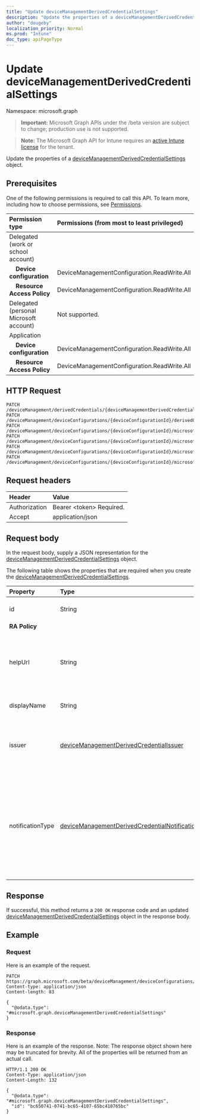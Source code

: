 ```yaml
---
title: "Update deviceManagementDerivedCredentialSettings"
description: "Update the properties of a deviceManagementDerivedCredentialSettings object."
author: "dougeby"
localization_priority: Normal
ms.prod: "Intune"
doc_type: apiPageType
---
```


# Update deviceManagementDerivedCredentialSettings

Namespace: microsoft.graph

> **Important:** Microsoft Graph APIs under the /beta version are subject to change; production use is not supported.

> **Note:** The Microsoft Graph API for Intune requires an [active Intune license](https://go.microsoft.com/fwlink/?linkid=839381) for the tenant.

Update the properties of a [deviceManagementDerivedCredentialSettings](../resources/intune-shared-devicemanagementderivedcredentialsettings.md) object.

## Prerequisites
One of the following permissions is required to call this API. To learn more, including how to choose permissions, see [Permissions](/graph/permissions-reference).

|Permission type|Permissions (from most to least privileged)|
|:---|:---|
|Delegated (work or school account)||
| &nbsp; &nbsp; **Device configuration** | DeviceManagementConfiguration.ReadWrite.All|
| &nbsp; &nbsp; **Resource Access Policy** | DeviceManagementConfiguration.ReadWrite.All|
|Delegated (personal Microsoft account)|Not supported.|
|Application||
| &nbsp; &nbsp; **Device configuration** | DeviceManagementConfiguration.ReadWrite.All|
| &nbsp; &nbsp; **Resource Access Policy** | DeviceManagementConfiguration.ReadWrite.All|

## HTTP Request
<!-- {
  "blockType": "ignored"
}
-->
``` http
PATCH /deviceManagement/derivedCredentials/{deviceManagementDerivedCredentialSettingsId}
PATCH /deviceManagement/deviceConfigurations/{deviceConfigurationId}/derivedCredentialSettings
PATCH /deviceManagement/deviceConfigurations/{deviceConfigurationId}/microsoft.graph.iosVpnConfiguration/derivedCredentialSettings
PATCH /deviceManagement/deviceConfigurations/{deviceConfigurationId}/microsoft.graph.iosEnterpriseWiFiConfiguration/derivedCredentialSettings
PATCH /deviceManagement/deviceConfigurations/{deviceConfigurationId}/microsoft.graph.iosEasEmailProfileConfiguration/derivedCredentialSettings
PATCH /deviceManagement/deviceConfigurations/{deviceConfigurationId}/microsoft.graph.iosDerivedCredentialAuthenticationConfiguration/derivedCredentialSettings
```

## Request headers
|Header|Value|
|:---|:---|
|Authorization|Bearer &lt;token&gt; Required.|
|Accept|application/json|

## Request body
In the request body, supply a JSON representation for the [deviceManagementDerivedCredentialSettings](../resources/intune-shared-devicemanagementderivedcredentialsettings.md) object.

The following table shows the properties that are required when you create the [deviceManagementDerivedCredentialSettings](../resources/intune-shared-devicemanagementderivedcredentialsettings.md).

|Property|Type|Description|
|:---|:---|:---|
|id|String|Unique identifier for the Derived Credential|
|**RA Policy**|
|helpUrl|String|The URL that will be accessible to end users as they retrieve a derived credential using the Company Portal.|
|displayName|String|The display name for the profile.|
|issuer|[deviceManagementDerivedCredentialIssuer](../resources/intune-shared-devicemanagementderivedcredentialissuer.md)|The derived credential provider to use. Possible values are: `intercede`, `entrustDatacard`, `purebred`.|
|notificationType|[deviceManagementDerivedCredentialNotificationType](../resources/intune-shared-devicemanagementderivedcredentialnotificationtype.md)|The methods used to inform the end user to open Company Portal to deliver Wi-Fi, VPN, or email profiles that use certificates to the device. Possible values are: `none`, `companyPortal`, `email`.|


## Response
If successful, this method returns a `200 OK` response code and an updated [deviceManagementDerivedCredentialSettings](../resources/intune-shared-devicemanagementderivedcredentialsettings.md) object in the response body.

## Example

### Request
Here is an example of the request.
``` http
PATCH https://graph.microsoft.com/beta/deviceManagement/deviceConfigurations/{deviceConfigurationId}/derivedCredentialSettings
Content-type: application/json
Content-length: 83

{
  "@odata.type": "#microsoft.graph.deviceManagementDerivedCredentialSettings"
}
```

### Response
Here is an example of the response. Note: The response object shown here may be truncated for brevity. All of the properties will be returned from an actual call.
``` http
HTTP/1.1 200 OK
Content-Type: application/json
Content-Length: 132

{
  "@odata.type": "#microsoft.graph.deviceManagementDerivedCredentialSettings",
  "id": "bc650741-0741-bc65-4107-65bc410765bc"
}
```







